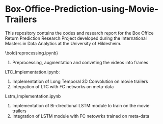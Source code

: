 # Box-Office-Prediction-using-Movie-Trailers
This repository contains the codes and research report for the Box Office Return Prediction Research Project developed during the International Masters in Data Analytics at the University of Hildesheim.

\bold{reprocessing.ipynb}
  1. Preprocessing, augmentation and conveting the videos into frames 
  
  
LTC_Implementation.ipynb: 
  1. Implementation of Long Temporal 3D Convolution on movie trailers
  2. Integration of LTC with FC networks on meta-data


Lstm_Implementation.ipynb
  1. Implementation of Bi-directional LSTM module to train on the movie trailers
  2. Integration of LSTM module with FC netowrks trained on meta-data
